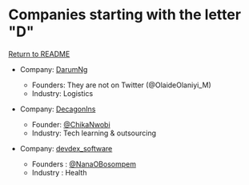 # Companies starting with the letter "D"

[Return to README](../README.md)

- Company: [DarumNg](https://darum.ng/)
  - Founders: They are not on Twitter (@OlaideOlaniyi_M)
  - Industry: Logistics

- Company: [DecagonIns](https://decagonhq.com/)
  - Founder: [@ChikaNwobi](https://twitter.com/ChikaNwobi)
  - Industry: Tech learning & outsourcing

- Company: [devdex_software](https://devdexsoftware.com/)
  - Founders : [@NanaOBosompem](https://twitter.com/NanaBosompem)
  - Industry : Health
